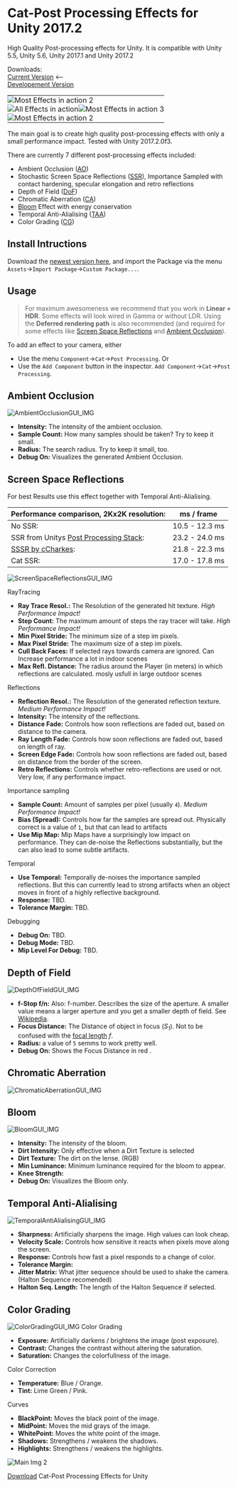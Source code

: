 # Cat-Post Processing Effects for Unity 2017.2
High Quality Post-processing effects for Unity. It is compatible with Unity 5.5, Unity 5.6, Unity 2017.1 and Unity 2017.2

Downloads:  
[Current Version][Package_Newest_LINK] <--  
[Developement Version][Branch_Develop_LINK]


 <table style="width:100%;border-spacing:0px">
  <tr style="padding:0px">
    <td colspan="2" style="padding:0px"> <img src="Media/ElevatorDoorDetail.png" alt="Most Effects in action 2" style="width:width;height:height;"> </td>
  </tr>
  
  <tr style="padding:0px">
    <td style="padding:0px"> <img src="Media/DragonFly3.png" alt="All Effects in action" style="width:width;height:height;"> </td>
    <td style="padding:0px"> <img src="Media/coloredBalls.png" alt="Most Effects in action 3" style="width:width;height:height;"> </td>
  </tr style="padding:0px">
  
  <tr style="padding:0px">
    <td colspan="2" style="padding:0px"> <img src="Media/ElevatorDoor.png" alt="Most Effects in action 2" style="width:width;height:height;"> </td>
  </tr>
</table>

The main goal is to create high quality post-processing effects with only a small performance impact. Tested with Unity 2017.2.0f3.

There are currently 7 different post-processing effects included:
- Ambient Occlusion ([AO][AO_ANCHOR])
- Stochastic Screen Space Reflections ([SSR][SSR_ANCHOR]), Importance Sampled with contact hardening, specular elongation and retro reflections 
- Depth of Field ([DoF][DoF_ANCHOR])
- Chromatic Aberration ([CA][CA_ANCHOR])
- [Bloom][Bloom_ANCHOR] Effect with energy conservation
- Temporal Anti-Alialising ([TAA][TAA_ANCHOR])
- Color Grading ([CG][ColorGrading_ANCHOR])

## Install Intructions
Download the [newest version here][Package_Newest_LINK], and import the Package via the menu `Assets`&rarr;`Import Package`&rarr;`Custom Package...`.

## Usage
> For maximum awesomeness we recommend that you work in **Linear + HDR**. Some effects will look wired in Gamma or without LDR. Using the **Deferred rendering path** is also recommended (and required for some effects like [Screen Space Reflections][SSR_ANCHOR] and [Ambient Occlusion][AO_ANCHOR]).

To add an effect to your camera, either
- Use the menu `Component`&rarr;`Cat`&rarr;`Post Processing`. Or
- Use the `Add Component` button in the inspector. `Add Component`&rarr;`Cat`&rarr;`Post Processing`.

## Ambient Occlusion
![AmbientOcclusionGUI_IMG][AmbientOcclusionGUI_IMG]
- **Intensity:** The intensity of the ambient occlusion.
- **Sample Count:** How many samples should be taken? Try to keep it small.
- **Radius:** The search radius. Try to keep it small, too.
- **Debug On:** Visualizes the generated Ambient Occlusion.

## Screen Space Reflections
For best Results use this effect together with Temporal Anti-Alialising.

Performance comparison, 2Kx2K resolution: | ms / frame
--- | ---
No SSR: | 10.5 - 12.3 ms
SSR from Unitys [Post Processing Stack](https://github.com/Unity-Technologies/PostProcessing): | 23.2 - 24.0 ms
[SSSR by cCharkes](https://github.com/cCharkes/StochasticScreenSpaceReflection): | 21.8 - 22.3 ms
Cat SSR: | 17.0 - 17.8 ms

![ScreenSpaceReflectionsGUI_IMG][ScreenSpaceReflectionsGUI_IMG]

RayTracing
- **Ray Trace Resol.:** The Resolution of the generated hit texture. _High Performance Impact!_
- **Step Count:** The maximum amount of steps the ray tracer will take. _High Performance Impact!_
- **Min Pixel Stride:** The minimum size of a step im pixels.
- **Max Pixel Stride:** The maximum size of a step im pixels.
- **Cull Back Faces:** If selected rays towards camera are ignored. Can Increase performance a lot in indoor scenes
- **Max Refl. Distance:** The radius around the Player (in meters) in which reflections are calculated. mosly usfull in large outdoor scenes

Reflections
- **Reflection Resol.:** The Resolution of the generated reflection texture. _Medium Performance Impact!_
- **Intensity:** The intensity of the reflections.
- **Distance Fade:** Controls how soon reflections are faded out, based on distance to the camera.
- **Ray Length Fade:** Controls how soon reflections are faded out, based on length of ray.
- **Screen Edge Fade:** Controls how soon reflections are faded out, based on distance from the border of the screen.
- **Retro Reflections:** Controls whether retro-reflections are used or not. Very low, if any performance impact.

Importance sampling
- **Sample Count:** Amount of samples per pixel (usually `4`). _Medium Performance Impact!_
- **Bias (Spread):** Controls how far the samples are spread out. Physically correct is a value of `1`, but that can lead to artifacts
- **Use Mip Map:** Mip Maps have a surprisingly low impact on performance. They can de-noise the Reflections substantially, but the can also lead to some subtle artifacts.

Temporal
- **Use Temporal:** Temporally de-noises the importance sampled reflections. But this can currently lead to strong artifacts when an object moves in front of a highly reflective background.
- **Response:** TBD.
- **Tolerance Margin:** TBD.

Debugging
- **Debug On:** TBD.
- **Debug Mode:** TBD.
- **Mip Level For Debug:** TBD.

## Depth of Field
![DepthOfFieldGUI_IMG][DepthOfFieldGUI_IMG]
- **f-Stop f/n:** Also: f-number. Describes the size of the aperture. A smaller value means a larger aperture and you get a smaller depth of field. See [Wikipedia][fNumberWikipedia_LINK].
- **Focus Distance:** The Distance of object in focus (*S<sub>1</sub>*). Not to be confused with the [focal length][FocalLengthWikipedia_LINK] *f*.
- **Radius:** a value of `5` semms to work pretty well.
- **Debug On:** Shows the Focus Distance in red .

## Chromatic Aberration
![ChromaticAberrationGUI_IMG][ChromaticAberrationGUI_IMG]

## Bloom
![BloomGUI_IMG][BloomGUI_IMG]
- **Intensity:** The intensity of the bloom.
- **Dirt Intensity:** Only effective when a Dirt Texture is selected  
- **Dirt Texture:** The dirt on the lense. (RGB)
- **Min Luminance:** Minimum luminance required for the bloom to appear.
- **Knee Strength:** 
- **Debug On:** Visualizes the Bloom only.

## Temporal Anti-Alialising
![TemporalAntiAlialisingGUI_IMG][TemporalAntiAlialisingGUI_IMG]
- **Sharpness:** Artificially sharpens the image. High values can look cheap.
- **Velocity Scale:** Controls how sensitive it reacts when pixels move along the screen.
- **Response:** Controls how fast a pixel responds to a change of color.
- **Tolerance Margin:** 
- **Jitter Matrix:** What jitter sequence should be used to shake the camera. (Halton Sequence recomended)
- **Halton Seq. Length:** The length of the Halton Sequence if selected.

## Color Grading
![ColorGradingGUI_IMG][ColorGradingGUI_IMG]
Color Grading
- **Exposure:** Artificially darkens / brightens the image (post exposure).
- **Contrast:** Changes the contrast without altering the saturation.
- **Saturation:** Changes the colorfullness of the image.

Color Correction
- **Temperature:** Blue / Orange.
- **Tint:** Lime Green / Pink.

Curves
- **BlackPoint:** Moves the black point of the image.
- **MidPoint:** Moves the mid grays of the image.
- **WhitePoint:** Moves the white point of the image.
- **Shadows:** Strengthens / weakens the shadows.
- **Highlights:** Strengthens / weakens the highlights.

![Main Img 2][DragonFly_IMG]

[Download][Package_Newest_LINK] Cat-Post Processing Effects for Unity



[coloredBalls_IMG]:              Media/coloredBalls.png               "Most Effects in action 1"
[ElevatorDoor_IMG]:              Media/ElevatorDoor.png               "Most Effects in action 2"
[ElevatorDoorDetail_IMG]:        Media/ElevatorDoorDetail.png         "Most Effects in action 3"
[DragonFly_IMG]:                 Media/DragonFly3.png                 "Most Effects in action 4"
[AmbientOcclusionGUI_IMG]:       Media/CatAOGUI.png                   "Ambient Occlusion GUI"
[ScreenSpaceReflectionsGUI_IMG]: Media/CatSSRGUI.png                  "Screen Space Reflections GUI"
[DepthOfFieldGUI_IMG]:           Media/CatDoFGUI.png                  "Depth of Field GUI"
[ChromaticAberrationGUI_IMG]:    Media/CatChromaticAberrationGUI.png  "Chromatic Aberration GUI"
[BloomGUI_IMG]:                  Media/CatBloomGUI.png                "Bloom Effect GUI"
[TemporalAntiAlialisingGUI_IMG]: Media/CatAAGUI.png                   "Temporal Anti-Alialising GUI"
[ColorGradingGUI_IMG]:           Media/CatColorGradingGUI.png          "Color Grading GUI"

[Install_ANCHOR]:                #install-intructions
[Usage_ANCHOR]:                  #usage
[AO_ANCHOR]:                     #ambient-occlusion
[SSR_ANCHOR]:                    #screen-space-reflections
[CA_ANCHOR]:                     #chromatic-aberration
[DoF_ANCHOR]:                    #depth-of-field
[TAA_ANCHOR]:                    #temporal-anti-alialising
[Bloom_ANCHOR]:                  #bloom
[ColorGrading_ANCHOR]:           #color-grading

[Releases_LINK]:                 https://github.com/JoachimCoenen/Cat-PostProcessing/releases "Cat-PostProcessing/releases"
[Package_Newest_LINK]:           https://github.com/JoachimCoenen/Cat-PostProcessing/releases/download/v0.4.1-alpha/Cat-Post.Processing.v0.4.1.unitypackage  "Cat-Post Processing v0.4.1-alpha - Source Code"
[Branch_Develop_LINK]:           https://github.com/JoachimCoenen/Cat-PostProcessing/tree/develop "develop branch"



[fNumberWikipedia_LINK]:         https://en.wikipedia.org/wiki/F-number                       "f-number - Wikipedia"
[FocalLengthWikipedia_LINK]:     https://en.wikipedia.org/wiki/Focal_length                   "Focal length - Wikipedia"





